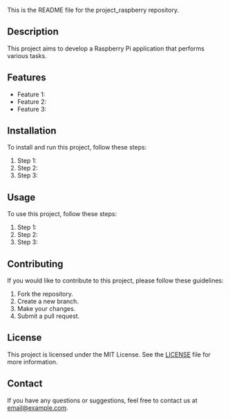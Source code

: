This is the README file for the project_raspberry repository. 

## Description

This project aims to develop a Raspberry Pi application that performs various tasks.

## Features

- Feature 1: 
- Feature 2: 
- Feature 3: 

## Installation

To install and run this project, follow these steps:

1. Step 1: 
2. Step 2: 
3. Step 3: 

## Usage

To use this project, follow these steps:

1. Step 1: 
2. Step 2: 
3. Step 3: 

## Contributing

If you would like to contribute to this project, please follow these guidelines:

1. Fork the repository.
2. Create a new branch.
3. Make your changes.
4. Submit a pull request.

## License

This project is licensed under the MIT License. See the [LICENSE](LICENSE) file for more information.

## Contact

If you have any questions or suggestions, feel free to contact us at [email@example.com](mailto:email@example.com).
